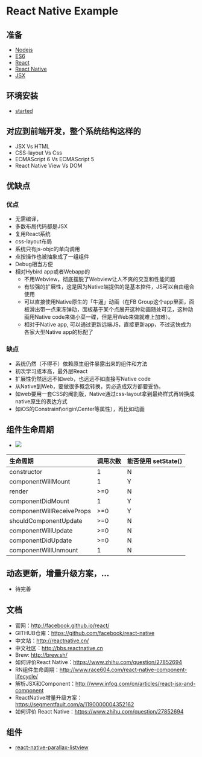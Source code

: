 # React Native Example

## 准备

- [Nodejs](https://nodejs.org/)
- [ES6](http://es6.ruanyifeng.com/)
- [React](http://facebook.github.io/react/)
- [React Native](https://facebook.github.io/react-native/)
- [JSX](https://facebook.github.io/react/docs/jsx-in-depth.html)

## 环境安装

- [started](https://facebook.github.io/react-native/docs/getting-started.html#content)

## 对应到前端开发，整个系统结构这样的

- JSX Vs HTML
- CSS-layout Vs Css
- ECMAScript 6 Vs ECMAScript 5
- React Native View Vs DOM

## 优缺点

### 优点

- 无需编译，
- 多数布局代码都是JSX
- 复用React系统
- css-layout布局
- 系统只有js-objc的单向调用
- 点按操作也被抽象成了一组组件
- Debug相当方便
- 相对Hybird app或者Webapp的
	- 不用Webview，彻底摆脱了Webview让人不爽的交互和性能问题
	- 有较强的扩展性，这是因为Native端提供的是基本控件，JS可以自由组合使用
	- 可以直接使用Native原生的「牛逼」动画（在FB Group这个app里面，面板滑出带一点果冻弹动，面板基于某个点展开这种动画随处可见，这种动画用Native code来做小菜一碟，但是用Web来做就难上加难）。
	- 相对于Native app, 可以通过更新远端JS，直接更新app，不过这快成为各家大型Native app的标配了

### 缺点

- 系统仍然（不得不）依赖原生组件暴露出来的组件和方法
- 初次学习成本高，最外层React
- 扩展性仍然远远不如web，也远远不如直接写Native code
- 从Native到Web，要做很多概念转换，势必造成双方都要妥协。
 - 如web要用一套CSS的阉割版，Native通过css-layout拿到最终样式再转换成native原生的表达方式
 - 如iOS的Constraint\origin\Center等属性），再比如动画

## 组件生命周期

- ![](http://gtms01.alicdn.com/tps/i1/TB146ufJVXXXXXHXpXXot9.SFXX-1314-1185.png)

| 生命周期 | 调用次数 | 能否使用 setState() |
| :------|:------|:------|
| constructor | 1 | N |
| componentWillMount | 1 | Y |
| render | >=0 | N |
| componentDidMount | 1 | Y |
| componentWillReceiveProps | >=0 | Y |
| shouldComponentUpdate | >=0 | N |
| componentWillUpdate | >=0 | N |
| componentDidUpdate | >=0 | N |
| componentWillUnmount | 1 | N |

## 动态更新，增量升级方案，...

- 待完善

## 文档

- 官网：http://facebook.github.io/react/
- GITHUB仓库：https://github.com/facebook/react-native
- 中文站：http://reactnative.cn/
- 中文社区：http://bbs.reactnative.cn
- Brew: http://brew.sh/
- 如何评价React Native：https://www.zhihu.com/question/27852694
- RN组件生命周期：http://www.race604.com/react-native-component-lifecycle/
- 解析JSX和Component：http://www.infoq.com/cn/articles/react-jsx-and-component
- ReactNative增量升级方案：https://segmentfault.com/a/1190000004352162
- 如何评价 React Native：https://www.zhihu.com/question/27852694

## 组件

- [react-native-parallax-listview](https://github.com/jaysoo/react-native-parallax-listview)
